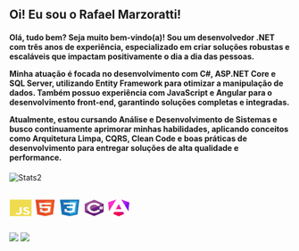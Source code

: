 ## Oi! Eu sou o Rafael Marzoratti! 
<h4>Olá, tudo bem? Seja muito bem-vindo(a)! Sou um desenvolvedor .NET com três anos de experiência, especializado em criar soluções robustas e escaláveis que impactam positivamente o dia a dia das pessoas.

Minha atuação é focada no desenvolvimento com C#, ASP.NET Core e SQL Server, utilizando Entity Framework para otimizar a manipulação de dados. Também possuo experiência com JavaScript e Angular para o desenvolvimento front-end, garantindo soluções completas e integradas.

Atualmente, estou cursando Análise e Desenvolvimento de Sistemas e busco continuamente aprimorar minhas habilidades, aplicando conceitos como Arquitetura Limpa, CQRS, Clean Code e boas práticas de desenvolvimento para entregar soluções de alta qualidade e performance.
</h4> 

![Stats2](https://github-readme-stats.vercel.app/api/top-langs/?username=rafaelmarzoratti02&theme=dark&hide_border=false&include_all_commits=false&count_private=false&layout=compact)


<div style="display: inline_block"><br>
  <img align="center" alt="Rafa-Js" height="30" width="40" src="https://raw.githubusercontent.com/devicons/devicon/master/icons/javascript/javascript-plain.svg">
  <img align="center" alt="Rafa-HTML" height="30" width="40" src="https://raw.githubusercontent.com/devicons/devicon/master/icons/html5/html5-original.svg">
  <img align="center" alt="Rafa-CSS" height="30" width="40" src="https://raw.githubusercontent.com/devicons/devicon/master/icons/css3/css3-original.svg">
  <img align="center" alt="Rafa-Csharp" height="30" width="40" src="https://raw.githubusercontent.com/devicons/devicon/master/icons/csharp/csharp-original.svg">
  <img align="center" alt="Rafa-Angular" height="30" width="40" src=https://github.com/devicons/devicon/blob/master/icons/angular/angular-original.svg">
</div>




##

<div> 
<a href = "mailto:rafaelmarzoratti02@gmail.com"><img src="https://img.shields.io/badge/-Gmail-%23333?style=for-the-badge&logo=gmail&logoColor=red" target="_blank"></a>
  <a href="https://www.linkedin.com/in/rafael-diaz-marzoratti-67219b1a6/" target="_blank"><img src="https://img.shields.io/badge/-LinkedIn-%230077B5?style=for-the-badge&logo=linkedin&logoColor=white" target="_blank"></a> 
 
</div>
